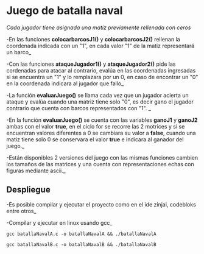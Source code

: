 # Juego de batalla naval 

_Cada jugador tiene asignada una matiz previamente rellenada con ceros_

-En las funciones **colocarbarcosJ1()** y **colocarbarcosJ2()** rellenan la coordenada indicada con un "1", en cada valor "1" de la matiz representará un barco_

-Con las funciones **ataqueJugador1()** y **ataqueJugador2()** pide las cordenadas para atacar al contrario, evalúa en las coordenadas ingresadas si se encuentra un "1" y lo remplazara por un 0, en caso de encontrar un "0" en la coordenada indicara al jugador que fallo_

-La función **evaluarJuego()** se llama cada vez que un jugador acierta un ataque y evalúa cuando una matriz tiene solo "0", es decir gano el jugador contrario que cuenta con barcos representados con "1". _

-En la función **evaluarJuego()** se cuenta con las variables **ganoJ1** y **ganoJ2** ambas con el valor **true**, en el ciclo for se recorre las 2 motrices y si se encuentran valores diferentes a 0 se cambiara su valor a **false**, cuando una matiz tiene solo 0 se conservara el valor **true** e indicara al ganador del juego._

-Están disponibles 2 versiones del juego con las mismas funciones cambien los tamaños de las matrices y una cuenta con representaciones echas con figuras mediante ascii._


## Despliegue

-Es posible compilar y ejecutar el proyecto como en el ide zinjai, codebloks entre otros_

-Compilar y ejecutar en linux usando gcc_

```
gcc batallaNavalA.c -o batallaNavalA && ./batallaNavalA
```
```
gcc batallaNavalB.c -o batallaNavalB && ./batallaNavalB
```